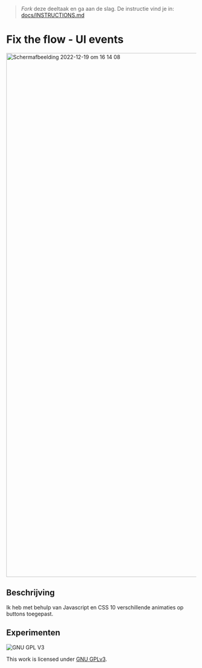 > _Fork_ deze deeltaak en ga aan de slag. De instructie vind je in: [docs/INSTRUCTIONS.md](docs/INSTRUCTIONS.md)

# Fix the flow - UI events
<img width="1388" alt="Schermafbeelding 2022-12-19 om 16 14 08" src="https://user-images.githubusercontent.com/112861144/208457922-387a5aa1-4f91-4096-9be6-62502562c4e3.png">

## Beschrijving
Ik heb met behulp van Javascript en CSS 10 verschillende animaties op buttons toegepast.

<!-- Bekijk hier:  🌐-->

## Experimenten
<!-- In de Experimenten beschrijf je wat je per experimnet hebt gedaan en documenteer je de code aan de hand van voorbeelden -->
<!-- Voeg een mooie poster visual toe 📸 per experiment -->


![GNU GPL V3](https://www.gnu.org/graphics/gplv3-127x51.png)

This work is licensed under [GNU GPLv3](./LICENSE).
